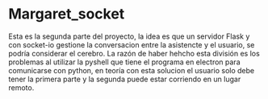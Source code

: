 # Margaret_socket
Esta es la segunda parte del proyecto, la idea es que un servidor Flask y con socket-io gestione la conversacion entre la asistencte y el usuario, se podría considerar el cerebro.
La razón de haber hehcho esta división es los problemas al utilizar la pyshell que tiene el programa en electron para comunicarse con python, en teoría con esta solucion el usuario solo debe tener la primera parte y la segunda puede estar corriendo en un lugar remoto.
